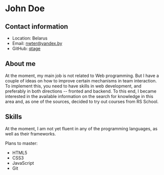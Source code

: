 # John Doe

## Contact information

- Location: Belarus
- Email: nwter@yandex.by
- GitHub: [qtage](https://github.com/qtage)

## About me

At the moment, my main job is not related to Web programming. But I have a couple of ideas on how to improve certain mechanisms in team interaction. To implement this, you need to have skills in web development, and preferably in both directions -- fronted and backend. To this end, I became interested in the available information on the search for knowledge in this area and, as one of the sources, decided to try out courses from RS School.

## Skills

At the moment, I am not yet fluent in any of the programming languages, as well as their frameworks.

Plans to master:
- HTML5
- CSS3
- JavaScript
- Git
